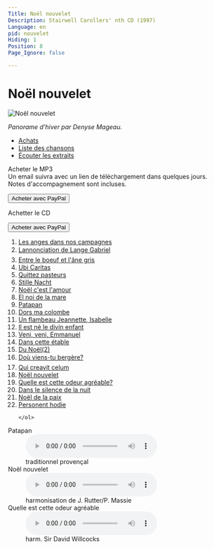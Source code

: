 ```yaml
---
Title: Noël nouvelet
Description: Stairwell Carollers' nth CD (1997)
Language: en
pid: nouvelet
Hiding: 1
Position: 8
Page_Ignore: false

---
```


<div markdown="1" class="jumbotron clearfix">

  # Noël nouvelet #

<img alt="Noël nouvelet" src="%base_url%/assets/NoelNouvelet-cover.jpg" class="cd-cover-image"></div>

*Panorame d'hiver par Denyse Mageau.*

<ul class="nav nav-tabs">
  <li class="active"><a data-toggle="tab" href="#purchase">Achats</a></li>
  <li><a data-toggle="tab" href="#tracklisting">Liste des chansons</a></li>
  <li><a data-toggle="tab" href="#samples">Écouter les extraits</a></li>
</ul>

<div class="tab-content">
  <div id="purchase" class="tab-pane active">
	<div class="row">
      <div class="col-xs-12 col-sm-8">
        <p>Acheter le MP3<br>
    		  Un email suivra avec un lien de téléchargement dans quelques jours.<br>
    		Notes d'accompagnement sont incluses.</p>
      </div>
      <div class="col-xs-12 col-sm-4">
		<form target="paypal" action="https://www.paypal.com/cgi-bin/webscr" method="post">
		  <input type="hidden" name="cmd" value="_cart">
		  <input type="hidden" name="business" value="carollers@rogers.com">
		  <input type="hidden" name="lc" value="CA">
		  <input type="hidden" name="item_name" value="Noel nouvelet MP3">
		  <input type="hidden" name="item_number" value="SC05-08">
		  <input type="hidden" name="amount" value="10.00">
		  <input type="hidden" name="currency_code" value="CAD">
		  <input type="hidden" name="button_subtype" value="products">
		  <input type="hidden" name="no_note" value="1">
		  <input type="hidden" name="no_shipping" value="2">
		  <input type="hidden" name="rm" value="1">
		  <input type="hidden" name="return" value="%base_url%">
		  <input type="hidden" name="shipping" value="0.00">
		  <input type="hidden" name="add" value="1">
		  <input type="hidden" name="bn" value="PP-ShopCartBF:PURCHASEMP3.png:NonHosted">
		  <button class="btn btn-primary" type="submit" >Acheter avec PayPal</button>
		</form>
      </div>
	</div>
	<div class="row">
      <div class="col-xs-12 col-sm-8">
		<p>Achetter le CD</p>
      </div>
      <div class="col-xs-12 col-sm-4">
		<form target="paypal" action="https://www.paypal.com/cgi-bin/webscr" method="post">
		  <input type="hidden" name="add" value="1">
		  <input type="hidden" name="cmd" value="_cart">
		  <input type="hidden" name="business" value="carollers@rogers.com">
		  <input type="hidden" name="item_name" value="Noel nouvelet">
		  <input type="hidden" name="item_number" value="SC05-08">
		  <input type="hidden" name="amount" value="15.00">
		  <input type="hidden" name="no_shipping" value="2">
		  <input type="hidden" name="return" value="%base_url%">
		  <input type="hidden" name="cancel_return" value="%base_url%">
		  <input type="hidden" name="currency_code" value="CAD">
		  <input type="hidden" name="bn" value="PP-ShopCartBF">
		  <button class="btn btn-primary" type="submit" >Acheter avec PayPal</button>
		</form>
      </div>
	</div>

  </div>
  <div id="tracklisting" class="tab-pane">
	<ol>
<li><a href="%base_url%/CDs/noel-nouvelet-lyrics#1">Les anges dans nos campagnes</a></li>
<li><a href="%base_url%/CDs/noel-nouvelet-lyrics#2">Lannonciation de Lange Gabriel</a></li>
<li><a href="%base_url%/CDs/noel-nouvelet-lyrics#3">Entre le boeuf et l'âne gris</a></li>
<li><a href="%base_url%/CDs/noel-nouvelet-lyrics#4">Ubi Caritas</a></li>
<li><a href="%base_url%/CDs/noel-nouvelet-lyrics#5">Quittez pasteurs</a></li>
<li><a href="%base_url%/CDs/noel-nouvelet-lyrics#6"> Stille Nacht</a></li>
<li><a href="%base_url%/CDs/noel-nouvelet-lyrics#7">Noël c'est l'amour</a></li>
<li><a href="%base_url%/CDs/noel-nouvelet-lyrics#8">El noi de la mare</a></li>
<li><a href="%base_url%/CDs/noel-nouvelet-lyrics#9">Patapan</a></li>
<li><a href="%base_url%/CDs/noel-nouvelet-lyrics#10">Dors ma colombe</a></li>
<li><a href="%base_url%/CDs/noel-nouvelet-lyrics#11">Un flambeau Jeannette, Isabelle</a></li>
<li><a href="%base_url%/CDs/noel-nouvelet-lyrics#12">Il est né le divin enfant</a></li>
<li><a href="%base_url%/CDs/noel-nouvelet-lyrics#13">Veni, veni, Emmanuel</a></li>
<li><a href="%base_url%/CDs/noel-nouvelet-lyrics#14">Dans cette étable</a></li>
<li><a href="%base_url%/CDs/noel-nouvelet-lyrics#15">Du Noël(2)</a></li>
<li><a href="%base_url%/CDs/noel-nouvelet-lyrics#16">Doù viens-tu bergère?</a></li>
<li><a href="%base_url%/CDs/noel-nouvelet-lyrics#17">Qui creavit celum</a></li>
<li><a href="%base_url%/CDs/noel-nouvelet-lyrics#18">Noël nouvelet</a></li>
<li><a href="%base_url%/CDs/noel-nouvelet-lyrics#19">Quelle est cette odeur agréable?</a></li>
<li><a href="%base_url%/CDs/noel-nouvelet-lyrics#20">Dans le silence de la nuit</a></li>
<li><a href="%base_url%/CDs/noel-nouvelet-lyrics#21">Noël de la paix</a></li>
<li><a href="%base_url%/CDs/noel-nouvelet-lyrics#22">Personent hodie</a></li>

	</ol>
  </div>

  <div id="samples" class="tab-pane">
	<dl>
	  <dt>Patapan</dt>
	  <dd><audio controls name="Patapan" style="max-width: 100%; max-height: 100%;">
		  <source src="%base_url%/assets/Patapan.mp3" type="audio/mpeg">
	  </audio></dd>
	  <dd>traditionnel provençal</dd>
	  <dt>Noël nouvelet</dt>
	  <dd><audio controls name="Noël nouvelet" style="max-width: 100%; max-height: 100%;">
		  <source src="%base_url%/assets/Noel%20nouvelet.mp3" type="audio/mpeg">
	  </audio></dd>
	  <dd>harmonisation de J. Rutter/P. Massie</dd>
	  <dt>Quelle est cette odeur agréable</dt>
	  <dd><audio controls name="Quelle est cette odeur agréable" style="max-width: 100%; max-height: 100%;">
		  <source src="%base_url%/assets/Quelle%20est.mp3" type="audio/mpeg">
	  </audio></dd>
	  <dd>harm. Sir David Willcocks</dd>
	</dl>
  </div>
